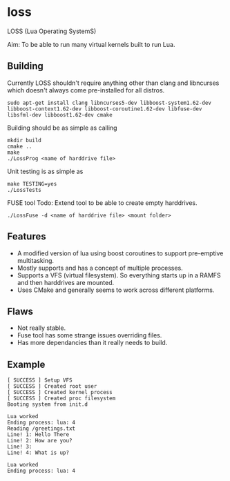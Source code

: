 # loss

LOSS (Lua Operating SystemS)

Aim: To be able to run many virtual kernels built to run Lua.

## Building

Currently LOSS shouldn't require anything other than clang and libncurses which doesn't always come pre-installed for all distros.
```
sudo apt-get install clang libncurses5-dev libboost-system1.62-dev libboost-context1.62-dev libboost-coroutine1.62-dev libfuse-dev libsfml-dev libboost1.62-dev cmake
```

Building should be as simple as calling
```
mkdir build
cmake ..
make
./LossProg <name of harddrive file>
```

Unit testing is as simple as
```
make TESTING=yes
./LossTests
```

FUSE tool
Todo: Extend tool to be able to create empty harddrives.
```
./LossFuse -d <name of harddrive file> <mount folder>
```

## Features
- A modified version of lua using boost coroutines to support pre-emptive multitasking.
- Mostly supports and has a concept of multiple processes.
- Supports a VFS (virtual filesystem). So everything starts up in a RAMFS and then harddrives are mounted.
- Uses CMake and generally seems to work across different platforms.

## Flaws
- Not really stable.
- Fuse tool has some strange issues overriding files.
- Has more dependancies than it really needs to build.

## Example
```
[ SUCCESS ] Setup VFS
[ SUCCESS ] Created root user
[ SUCCESS ] Created kernel process
[ SUCCESS ] Created proc filesystem
Booting system from init.d

Lua worked
Ending process: lua: 4
Reading /greetings.txt
Line! 1: Hello There
Line! 2: How are you?
Line! 3:
Line! 4: What is up?

Lua worked
Ending process: lua: 4
```
